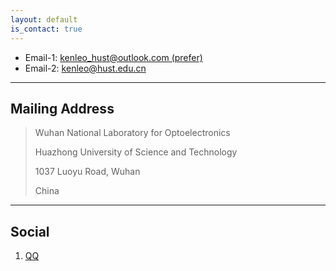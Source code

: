 ```yaml
---
layout: default
is_contact: true
---
```


* Email-1: [kenleo_hust@outlook.com (prefer)](mailto:kenleo_hust@outlook.com)
* Email-2: [kenleo@hust.edu.cn](mailto:kenleo@hust.edu.cn)
  
---

## Mailing Address

> Wuhan National Laboratory for Optoelectronics
> 
> Huazhong University of Science and Technology
> 
> 1037 Luoyu Road, Wuhan
>
> China

---

## Social

1. [QQ](#1304431550)
